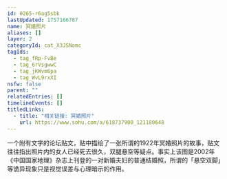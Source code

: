 ```yaml
---
id: 0265-r6ag5sbk
lastUpdated: 1757166787
name: 冥婚照片
aliases: []
layer: 2
categoryId: cat_X3JSNomc
tagIds:
  - tag_fRp-FvBe
  - tag_6rVsgwwC
  - tag_jKWvm6pa
  - tag_WvL9rxXI
nsfw: false
parent: ""
relatedEntries: []
timelineEvents: []
titledLinks:
  - title: "相关链接: 冥婚照片"
    url: https://www.sohu.com/a/618737900_121180648
---
```


一个附有文字的论坛贴文，贴中描绘了一张所谓的1922年冥婚照片的故事，贴文往往指出照片内的女人已经死去很久，双腿悬空等疑点。事实上该图是2002年《中国国家地理》杂志上刊登的一对新婚夫妇的普通结婚照，所谓的「悬空双脚」等诡异现象只是视觉误差与心理暗示的作用。